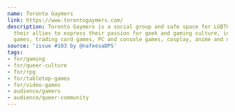 ```yaml
---
name: Toronto Gaymers
link: https://www.torontogaymers.com/
description: Toronto Gaymers is a social group and safe space for LGBTQ+ people and
  their allies to express their passion for geek and gaming culture, including board
  games, trading card games, PC and console games, cosplay, anime and more.
source: 'issue #103 by @nafeesaDPS'
tags:
- for/gaming
- for/queer-culture
- for/rpg
- for/tabletop-games
- for/video-games
- audience/gamers
- audience/queer-community
---
```


<!-- Community added from GitHub issue #103 -->
